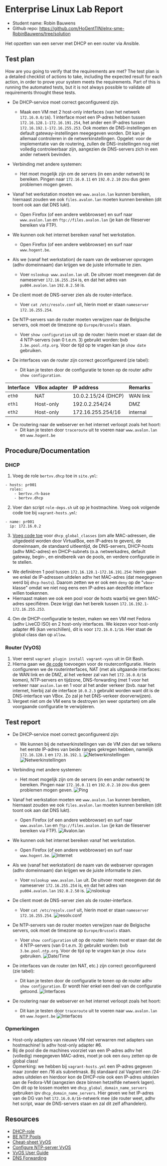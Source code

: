 # Enterprise Linux Lab Report

- Student name: Robin Bauwens
- Github repo: <https://github.com/HoGentTIN/elnx-sme-RobinBauwens/tree/solution>

Het opzetten van een server met DHCP en een router via Ansible.

## Test plan

How are you going to verify that the requirements are met? The test plan is a detailed checklist of actions to take, including the expected result for each action, in order to prove your system meets the requirements. Part of this is running the automated tests, but it is not always possible to validate *all* requirements throught these tests.


- De DHCP-service moet correct geconfigureerd zijn.
  - Maak een VM met 2 host-only interfaces (van het netwerk `172.16.0.0/16`). 1 interface moet een IP-adres hebben tussen `172.16.128.1-172.16.191.254`, het ander een IP-adres tussen `172.16.192.1-172.16.255.253`. Ook moeten de DNS-instellingen en default gateway-instellingen meegegeven worden. Dit kan je allemaal controleren in de netwerkinstellingen. Opgelet: voor de implementatie van de routering, zullen de DNS-instellingen nog niet volledig controleerbaar zijn, aangezien de DNS-servers zich in een ander netwerk bevinden.
 
- Verbinding met andere systemen:
  - Het moet mogelijk zijn om de servers (in een ander netwerk) te bereiken. Pingen naar `172.16.0.11` en `192.0.2.10` zou dus geen problemen mogen geven.
  
- Vanaf het werkstation moeten we `www.avalon.lan` kunnen bereiken, hiernaast zouden we ook `files.avalon.lan` moeten kunnen bereiken (dit toont ook aan dat DNS lukt).
  - Open Firefox (of een andere webbrowser) en surf naar `www.avalon.lan` en `ftp://files.avalon.lan` (je kan de fileserver bereiken via FTP).

- We kunnen ook het internet bereiken vanaf het werkstation.
  - Open Firefox (of een andere webbrowser) en surf naar `www.hogent.be`.
  
- Als we (vanaf het werkstation) de naam van de webserver opvragen (adhv domeinnaam) dan krijgen we de juiste informatie te zien.
  - Voer `nslookup www.avalon.lan` uit. De uitvoer moet meegeven dat de nameserver `172.16.255.254` is, en dat het adres van `pu004.avalon.lan` `192.0.2.50` is.
  
- De client moet de DNS-server zien als de router-interface.
  - Voer `cat /etc/resolv.conf` uit, hierin moet er staan `nameserver 172.16.255.254`.
  
- De NTP-servers van de router moeten verwijzen naar de Belgische servers, ook moet de timezone op `Europe/Brussels` staan.
  - Voer `show configuration` uit op de router: hierin moet er staan dat de 4 NTP-servers (van 0 t.e.m. 3) gebruikt worden: bvb `3.be.pool.ntp.org`. Voor de tijd op te vragen kan je `show date` gebruiken.
  
- De interfaces van de router zijn correct geconfigureerd (zie tabel):
  - Dit kan je testen door de configuratie te tonen op de router adhv `show configuration`.
  
| Interface | VBox adapter | IP address          | Remarks  |
| :---      | :---         | :---                | :---     |
| `eth0`    | NAT          | 10.0.2.15/24 (DHCP) | WAN link |
| `eth1`    | Host-only    | 192.0.2.254/24      | DMZ      |
| `eth2`    | Host-only    | 172.16.255.254/16   | internal |
  
- De routering naar de webserver en het internet verloopt zoals het hoort:
  - Dit kan je testen door `traceroute` uit te voeren naar `www.avalon.lan` en `www.hogent.be`


## Procedure/Documentation

### DHCP

1. Voeg de role `bertvv.dhcp` toe in `site.yml`:
```
- hosts: pr001
  roles:
    - bertvv.rh-base
    - bertvv.dhcp
```
2. Voer dan script `role-deps.sh` uit op je hostmachine. Voeg ook volgende code toe bij `vagrant-hosts.yml`:
```
- name: pr001
  ip: 172.16.0.2
```

3. [Voeg code toe](https://github.com/HoGentTIN/elnx-sme-RobinBauwens/blob/solution/ansible/host_vars/pr001.yml) voor `dhcp_global_classes` (om alle MAC-adressen, die uitgedeeld worden door VirtualBox, een IP-adres te geven), de domeinnaam, de standaard uitleentijd, de DNS-servers, DHCP-hosts (adhv MAC-adres) en DHCP-subnets (o.a. netwerkadres, default gateway, begin-, en eindbereik van de pools, en verdere configuratie in te stellen. 
  - We definiëren 1 pool tussen `172.16.128.1-172.16.191.254`: hierin gaan we enkel de IP-adressen uitdelen adhv het MAC-adres (dat meegegeven werd bij `dhcp-hosts`). Daarom zetten we er ook een `deny` op de "`vbox`-klasse" omdat we niet nog eens een IP-adres aan dezelfde interface willen toekennen. 
  - Hiernaast maken we ook een pool voor de hosts waarbij we geen MAC-adres specifiëren. Deze krijgt dan het bereik tussen `172.16.192.1-172.16.255.253`.

4. Om de DHCP-configuratie te testen, maken we een VM met Fedora (adhv LiveCD ISO) en 2 host-only interfaces. We kiezen voor host-only adapter #6 (kan verschillen), dit is voor `172.16.0.1/16`. Hier staat de global class dan op `allow`.

### Router (VyOS)

1. Voer eerst `vagrant plugin install vagrant-vyos` uit in Git Bash.
2. Hierna gaan we [de code](https://github.com/HoGentTIN/elnx-sme-RobinBauwens/blob/solution/scripts/router-config.sh) toevoegen voor de routerconfiguratie. Hierin configureren we de routerinterfaces, NAT (met als uitgaande interfaces: de WAN link en de DMZ, al het verkeer zal van het `172.16.0.0/16` komen), NTP-servers en tijdzone, DNS-forwarding (met 1 voor het verkeer naar `avalon.lan` en 1 voor al het ander verkeer (bvb. naar het internet, hierbij zal de interface `10.0.2.3` gebruikt worden want dit is de DNS-interface van VBox. Zo zal je het DNS-verkeer doorverwijzen).
3. Vergeet niet om de VM eens te destroyen (en weer opstarten) om alle voorgaande configuratie te verwijderen.

## Test report

- De DHCP-service moet correct geconfigureerd zijn:
  - We kunnen bij de netwerkinstellingen van de VM zien dat we telkens het eerste IP-adres van beide ranges gekregen hebben, namelijk `172.16.128.1` en `172.16.192.1`.
  ![Netwerkinstellingen](img/04/1.PNG)
  ![Netwerkinstellingen](img/04/2.PNG)

- Verbinding met andere systemen:
  - Het moet mogelijk zijn om de servers (in een ander netwerk) te bereiken. Pingen naar `172.16.0.11` en `192.0.2.10` zou dus geen problemen mogen geven.
   ![Ping](img/04/5.PNG)
  
- Vanaf het werkstation moeten we `www.avalon.lan` kunnen bereiken, hiernaast zouden we ook `files.avalon.lan` moeten kunnen bereiken (dit toont ook aan dat DNS lukt).
  - Open Firefox (of een andere webbrowser) en surf naar `www.avalon.lan` en `ftp://files.avalon.lan` (je kan de fileserver bereiken via FTP). 
   ![Avalon.lan](img/04/avalon.lan.PNG)

- We kunnen ook het internet bereiken vanaf het werkstation.
  - Open Firefox (of een andere webbrowser) en surf naar `www.hogent.be`.
  ![Internet](img/04/4.PNG)
  
- Als we (vanaf het werkstation) de naam van de webserver opvragen (adhv domeinnaam) dan krijgen we de juiste informatie te zien.
  - Voer `nslookup www.avalon.lan` uit. De uitvoer moet meegeven dat de nameserver `172.16.255.254` is, en dat het adres van `pu004.avalon.lan` `192.0.2.50` is.
   ![nslookup](img/04/nslookup.PNG)
   
- De client moet de DNS-server zien als de router-interface.
  - Voer `cat /etc/resolv.conf` uit, hierin moet er staan `nameserver 172.16.255.254`.
   ![resolv.conf](img/04/resolv.conf.PNG) 
 
- De NTP-servers van de router moeten verwijzen naar de Belgische servers, ook moet de timezone op `Europe/Brussels` staan.
  - Voer `show configuration` uit op de router: hierin moet er staan dat de 4 NTP-servers (van 0 t.e.m. 3) gebruikt worden: bvb `3.be.pool.ntp.org`. Voor de tijd op te vragen kan je `show date` gebruiken.
   ![Date/Time](img/04/time.PNG)
   
- De interfaces van de router (en NAT, etc.) zijn correct geconfigureerd (zie tabel):
  - Dit kan je testen door de configuratie te tonen op de router adhv `show configuration`. Er wordt hier enkel een deel van de configuratie getoond.
  ![Interfaces](img/04/int.PNG)
  
- De routering naar de webserver en het internet verloopt zoals het hoort:
  - Dit kan je testen door `traceroute` uit te voeren naar `www.avalon.lan` en `www.hogent.be`
  ![Interfaces](img/04/4.PNG)
  
### Opmerkingen

- Host-only adapters van nieuwe VM niet verwarren met adapters van hostmachine! Is adhv host-only adapter #6.
- Bij de pool die de machines voorziet van een IP-adres adhv het (volledig) meegegeven MAC-adres, moet je ook een `deny` zetten op de global class!
- Opmerking: we hebben bij `vagrant-hosts.yml` een IP-adres gegeven maar zonder een /16 als subnetmask. Bij standaard zal Vagrant een /24-adres uitdelen en hierdoor kon de DHCP-role ook een IP-adres uitdelen aan de Fedora-VM (aangezien deze binnen hetzelfde netwerk lagen). Om dit op te lossen moeten we `dhcp_global_domain_name_servers` gebruiken ipv `dhcp_domain_name_servers`. Hier geven we het IP-adres van de DG van het `172.16.0.0/16`-netwerk mee (de router weet, adhv het script, waar de DNS-servers staan en zal dit zelf afhandelen).

## Resources
- [DHCP-role](https://github.com/bertvv/ansible-role-dhcp/tree/tests)
- [BE NTP Pools](http://www.pool.ntp.org/zone/be)
- [Cheat-sheet VyOS](https://github.com/bertvv/cheat-sheets/blob/master/print/VyOS.pdf)
- [Configure NTP-server VyOS](https://rbgeek.wordpress.com/2013/05/14/how-to-configure-ntp-server-and-timezone-on-vyatta/)
- [VyOS User Guide](https://wiki.vyos.net/wiki/User_Guide)
- [DNS Forwarding](https://wiki.vyos.net/wiki/DNS_forwarding)
